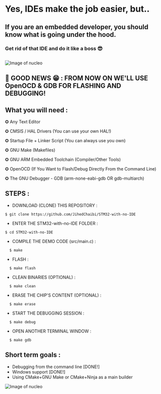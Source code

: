# Yes, IDEs make the job easier, but..

## If you are an embedded developer, you should know what is going under the hood.

### Get rid of that IDE and do it like a boss  :sunglasses: 

##

![Image of nucleo](https://i.ibb.co/qxH7V1D/FLLL.jpg)


## :tada: GOOD NEWS :grin: : FROM NOW ON WE'LL USE OpenOCD & GDB FOR FLASHING AND DEBUGGING!



## What you will need : 

✪ Any Text Editor

✪ CMSIS / HAL Drivers (You can use your own HAL!)  

✪ Startup File + Linker Script (You can always use you own)

✪ GNU Make (Makefiles)

✪ GNU ARM Embedded Toolchain (Compiler/Other Tools)

✪ OpenOCD (If You Want to Flash/Debug Directly From the Command Line)

✪ The GNU Debugger - GDB (arm-none-eabi-gdb OR gdb-multiarch)



##


## STEPS : 


* DOWNLOAD (CLONE) THIS REPOSITORY :

```
$ git clone https://github.com/JihedChaibi/STM32-with-no-IDE
```


* ENTER THE STM32-with-no-IDE FOLDER :

```
$ cd STM32-with-no-IDE
```
  
* COMPILE THE DEMO CODE (src/main.c) :
```
  $ make 
```
* FLASH :
```
  $ make flash
```
* CLEAN BINARIES (OPTIONAL) :
```
  $ make clean
```
* ERASE THE CHIP'S CONTENT (OPTIONAL) :
```
  $ make erase
```
* START THE DEBUGGING SESSION :
```
  $ make debug
```
* OPEN ANOTHER TERMINAL WINDOW :
```
  $ make gdb
```

## Short term goals : 

- Debugging from the command line [DONE!] 
- Windows support [DONE!]
- Using CMake+GNU Make or CMake+Ninja as a main builder 

![Image of nucleo](https://i.redd.it/5ao2f5ufjzf51.jpg)



